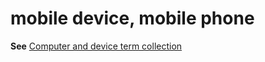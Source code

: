 # mobile device, mobile phone

**See** [Computer and device term collection](https://worldready.cloudapp.net/Styleguide/Read?id=2700&topicid=26597)

